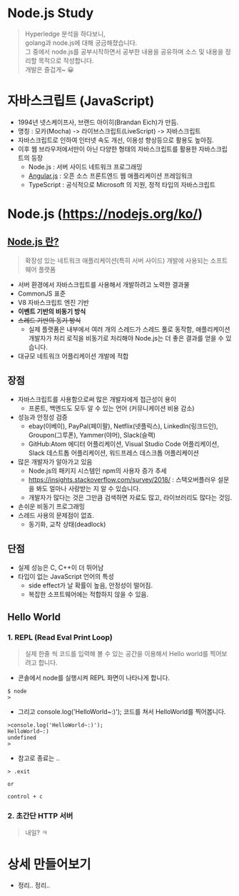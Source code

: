 # Node.js Study
>Hyperledge 분석을 하다보니, <br />
golang과 node.js에 대해 궁금해졌습니다.  <br />
그 중에서 node.js를 공부시작하면서 공부한 내용을 공유하며 소스 및 내용을 정리할 목적으로 작성합니다. <br />
개발은 즐겁게~ 😀

# 자바스크립트 (JavaScript)
- 1994년 넷스케이프사, 브랜드 아이히(Brandan Eich)가 만듬.
- 명칭 : 모카(Mocha) -> 라이브스크립트(LiveScript) -> 자바스크립트
- 자바스크립트로 인하여 인터넷 속도 개선, 이용성 향상등으로 활용도 높아짐.
- 이후 웹 브라우저에서만이 아닌 다양한 형태의 자바스크립트를 활용한 자바스크립트의 등장
  - Node.js : 서버 사이드 네트워크 프로그래밍
  - [Angular.js](https://ko.wikipedia.org/wiki/AngularJS) : 오픈 소스 프론트엔드 웹 애플리케이션 프레임워크
  - TypeScript : 공식적으로 Microsoft 의 지원, 정적 타입의 자바스크립트

# Node.js (https://nodejs.org/ko/)
## [Node.js 란?](https://ko.wikipedia.org/wiki/Node.js)
> 확장성 있는 네트워크 애플리케이션(특히 서버 사이드) 개발에 사용되는 소프트웨어 플랫폼
- 서버 환경에서 자바스크립트를 사용해서 개발하려고 노력한 결과물
- CommonJS 표준
- V8 자바스크립트 엔진 기반
- **이벤트 기반의 비동기 방식**
- ~~스레드 기반의 동기 방식~~
  - 실제 플랫폼은 내부에서 여러 개의 스레드가 스레드 풀로 동작함, 애플리케이션 개발자가 처리 로직을 비동기로 처리해야 Node.js는 더 좋은 결과를 얻을 수 있습니다.
- 대규모 네트워크 어플리케이션 개발에 적합

## 장점
- 자바스크립트를 사용함으로써 많은 개발자에게 접근성이 용이
  - 프론트, 백엔드도 모두 알 수 있는 언어 (커뮤니케이션 비용 감소)
- 성능과 안정성 검증
  - ebay(이베이), PayPal(페이팔), Netflix(넷플릭스), LinkedIn(링크드인), Groupon(그루폰), Yammer(야머), Slack(슬랙)
  - GitHub:Atom 에디터 어플리케이션, Visual Studio Code 어플리케이션, Slack 데스트톱 어플리케이션, 워드프레스 데스크톱 어플리케이션
- 많은 개발자가 알아가고 있음
  - Node.js의 패키지 시스템인 npm의 사용자 증가 추세
  - https://insights.stackoverflow.com/survey/2018/ : 스택오버플러우 설문을 봐도 얼마나 사랑받는 지 알 수 있습니다.
  - 개발자가 많다는 것은 그만큼 검색하면 자료도 많고, 라이브러리도 많다는 것임.
- 손쉬운 비동기 프로그래밍
- 스레드 사용의 문제점이 없죠.
  - 동기화, 교착 상태(deadlock)

## 단점
- 실제 성능은 C, C++이 더 뛰어남
- 타입이 없는 JavaScript 언어의 특성
  - side effect가 날 확률이 높음, 안정성이 떨어짐.
  - 복잡한 소프트웨어에는 적합하지 않을 수 있음.
  
## Hello World
### 1. REPL (Read Eval Print Loop) 
> 실제 한줄 씩 코드를 입력해 볼 수 있는 공간을 이용해서 Hello world를 찍어보려고 합니다. 
- 콘솔에서 node를 실행시켜 REPL 화면이 나타나게 합니다.
```
$ node
> 
```
- 그리고 console.log('HelloWorld~:)'); 코드를 쳐서 HelloWorld를 찍어봅니다. 
```
>console.log('HelloWorld~:)');
HelloWorld~:)
undefined
> 
```
- 참고로 종료는 ..
```
> .exit

or

control + c
```

### 2. 초간단 HTTP 서버
> 내일? ㅋ

# 상세 만들어보기
- 정리.. 정리..
